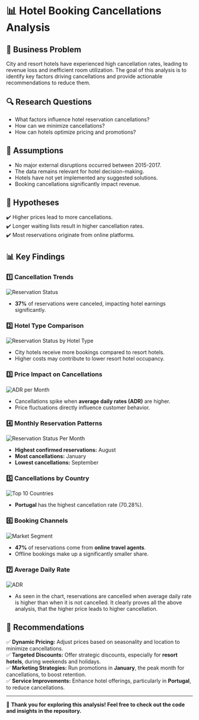 # 📊 Hotel Booking Cancellations Analysis

## 🏨 Business Problem  
City and resort hotels have experienced high cancellation rates, leading to revenue loss and inefficient room utilization. The goal of this analysis is to identify key factors driving cancellations and provide actionable recommendations to reduce them.  

## 🔍 Research Questions  
- What factors influence hotel reservation cancellations?  
- How can we minimize cancellations?  
- How can hotels optimize pricing and promotions?  

## 📌 Assumptions  
- No major external disruptions occurred between 2015-2017.  
- The data remains relevant for hotel decision-making.  
- Hotels have not yet implemented any suggested solutions.  
- Booking cancellations significantly impact revenue.  

## 🎯 Hypotheses  
✔️ Higher prices lead to more cancellations.  
✔️ Longer waiting lists result in higher cancellation rates.  
✔️ Most reservations originate from online platforms.  

## 📊 Key Findings   

### 1️⃣ **Cancellation Trends**  
![Reservation Status](./images/ReservationStatusbyCanceled.png)  
- **37%** of reservations were canceled, impacting hotel earnings significantly.  

### 2️⃣ **Hotel Type Comparison**  
![Reservation Status by Hotel Type](./images/Reservation%20Status%20in%20Different%20Hotels.png)  
- City hotels receive more bookings compared to resort hotels.  
- Higher costs may contribute to lower resort hotel occupancy.  

### 3️⃣ **Price Impact on Cancellations**  
![ADR per Month](./images/ADR%20per%20Month.png)  
- Cancellations spike when **average daily rates (ADR)** are higher.  
- Price fluctuations directly influence customer behavior.  

### 4️⃣ **Monthly Reservation Patterns**  
![Reservation Status Per Month](./images/Reservation%20Status%20Per%20Month.png)  
- **Highest confirmed reservations:** August  
- **Most cancellations:** January  
- **Lowest cancellations:** September  

### 5️⃣ **Cancellations by Country**  
![Top 10 Countries](./images/pie%20country.png)  
- **Portugal** has the highest cancellation rate (70.28%).  

### 6️⃣ **Booking Channels**  
![Market Segment](./images/markety%20segment.png)  
- **47%** of reservations come from **online travel agents**.  
- Offline bookings make up a significantly smaller share.  


### 7️⃣ **Average Daily Rate**  
![ADR](./images/avg%20daily%20from%202016.png)  
- As seen in the chart, reservations are cancelled when average daily rate is higher than when it is not cancelled. It clearly proves all the above analysis, that the higher price leads to higher cancellation.

## 📌 Recommendations  
✅ **Dynamic Pricing:** Adjust prices based on seasonality and location to minimize cancellations.  
✅ **Targeted Discounts:** Offer strategic discounts, especially for **resort hotels**, during weekends and holidays.  
✅ **Marketing Strategies:** Run promotions in **January**, the peak month for cancellations, to boost retention.  
✅ **Service Improvements:** Enhance hotel offerings, particularly in **Portugal**, to reduce cancellations.  

---

🚀 **Thank you for exploring this analysis! Feel free to check out the code and insights in the repository.**
